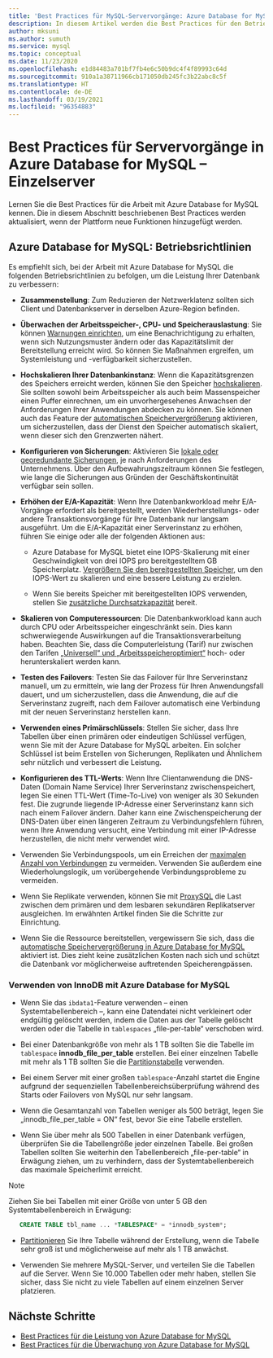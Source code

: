 ```yaml
---
title: 'Best Practices für MySQL-Servervorgänge: Azure Database for MySQL'
description: In diesem Artikel werden die Best Practices für den Betrieb Ihrer MySQL-Datenbank auf Azure beschrieben.
author: mksuni
ms.author: sumuth
ms.service: mysql
ms.topic: conceptual
ms.date: 11/23/2020
ms.openlocfilehash: e1d84483a701bf7fb4e6c50b9dc4f4f89993c64d
ms.sourcegitcommit: 910a1a38711966cb171050db245fc3b22abc8c5f
ms.translationtype: HT
ms.contentlocale: de-DE
ms.lasthandoff: 03/19/2021
ms.locfileid: "96354883"
---
```

# <a name="best-practices-for-server-operations-on-azure-database-for-mysql--single-server"></a>Best Practices für Servervorgänge in Azure Database for MySQL – Einzelserver

Lernen Sie die Best Practices für die Arbeit mit Azure Database for MySQL kennen. Die in diesem Abschnitt beschriebenen Best Practices werden aktualisiert, wenn der Plattform neue Funktionen hinzugefügt werden.

## <a name="azure-database-for-mysql-operational-guidelines"></a>Azure Database for MySQL: Betriebsrichtlinien 

Es empfiehlt sich, bei der Arbeit mit Azure Database for MySQL die folgenden Betriebsrichtlinien zu befolgen, um die Leistung Ihrer Datenbank zu verbessern: 

* **Zusammenstellung**: Zum Reduzieren der Netzwerklatenz sollten sich Client und Datenbankserver in derselben Azure-Region befinden.

* **Überwachen der Arbeitsspeicher-, CPU- und Speicherauslastung**: Sie können [Warnungen einrichten](howto-alert-on-metric.md), um eine Benachrichtigung zu erhalten, wenn sich Nutzungsmuster ändern oder das Kapazitätslimit der Bereitstellung erreicht wird. So können Sie Maßnahmen ergreifen, um Systemleistung und -verfügbarkeit sicherzustellen. 

* **Hochskalieren Ihrer Datenbankinstanz**: Wenn die Kapazitätsgrenzen des Speichers erreicht werden, können Sie den Speicher [hochskalieren](howto-create-manage-server-portal.md). Sie sollten sowohl beim Arbeitsspeicher als auch beim Massenspeicher einen Puffer einrechnen, um ein unvorhergesehenes Anwachsen der Anforderungen Ihrer Anwendungen abdecken zu können. Sie können auch das Feature der [automatischen Speichervergrößerung](howto-auto-grow-storage-portal.md) aktivieren, um sicherzustellen, dass der Dienst den Speicher automatisch skaliert, wenn dieser sich den Grenzwerten nähert. 

* **Konfigurieren von Sicherungen**: Aktivieren Sie [lokale oder georedundante Sicherungen](howto-restore-server-portal.md#set-backup-configuration), je nach Anforderungen des Unternehmens. Über den Aufbewahrungszeitraum können Sie festlegen, wie lange die Sicherungen aus Gründen der Geschäftskontinuität verfügbar sein sollen. 

* **Erhöhen der E/A-Kapazität**: Wenn Ihre Datenbankworkload mehr E/A-Vorgänge erfordert als bereitgestellt, werden Wiederherstellungs- oder andere Transaktionsvorgänge für Ihre Datenbank nur langsam ausgeführt. Um die E/A-Kapazität einer Serverinstanz zu erhöhen, führen Sie einige oder alle der folgenden Aktionen aus: 

    * Azure Database for MySQL bietet eine IOPS-Skalierung mit einer Geschwindigkeit von drei IOPS pro bereitgestelltem GB Speicherplatz. [Vergrößern Sie den bereitgestellten Speicher](howto-create-manage-server-portal.md#scale-storage-up), um den IOPS-Wert zu skalieren und eine bessere Leistung zu erzielen. 

    * Wenn Sie bereits Speicher mit bereitgestellten IOPS verwenden, stellen Sie [zusätzliche Durchsatzkapazität](howto-create-manage-server-portal.md#scale-storage-up) bereit. 

* **Skalieren von Computeressourcen**: Die Datenbankworkload kann auch durch CPU oder Arbeitsspeicher eingeschränkt sein. Dies kann schwerwiegende Auswirkungen auf die Transaktionsverarbeitung haben. Beachten Sie, dass die Computerleistung (Tarif) nur zwischen den Tarifen [„Universell“ und „Arbeitsspeicheroptimiert“](concepts-pricing-tiers.md) hoch- oder herunterskaliert werden kann. 

* **Testen des Failovers**: Testen Sie das Failover für Ihre Serverinstanz manuell, um zu ermitteln, wie lang der Prozess für Ihren Anwendungsfall dauert, und um sicherzustellen, dass die Anwendung, die auf die Serverinstanz zugreift, nach dem Failover automatisch eine Verbindung mit der neuen Serverinstanz herstellen kann.

* **Verwenden eines Primärschlüssels**: Stellen Sie sicher, dass Ihre Tabellen über einen primären oder eindeutigen Schlüssel verfügen, wenn Sie mit der Azure Database for MySQL arbeiten. Ein solcher Schlüssel ist beim Erstellen von Sicherungen, Replikaten und Ähnlichem sehr nützlich und verbessert die Leistung.

* **Konfigurieren des TTL-Werts**: Wenn Ihre Clientanwendung die DNS-Daten (Domain Name Service) Ihrer Serverinstanz zwischenspeichert, legen Sie einen TTL-Wert (Time-To-Live) von weniger als 30 Sekunden fest. Die zugrunde liegende IP-Adresse einer Serverinstanz kann sich nach einem Failover ändern. Daher kann eine Zwischenspeicherung der DNS-Daten über einen längeren Zeitraum zu Verbindungsfehlern führen, wenn Ihre Anwendung versucht, eine Verbindung mit einer IP-Adresse herzustellen, die nicht mehr verwendet wird.

* Verwenden Sie Verbindungspools, um ein Erreichen der [maximalen Anzahl von Verbindungen](concepts-server-parameters.md#max_connections) zu vermeiden. Verwenden Sie außerdem eine Wiederholungslogik, um vorübergehende Verbindungsprobleme zu vermeiden. 

* Wenn Sie Replikate verwenden, können Sie mit [ProxySQL](https://techcommunity.microsoft.com/t5/azure-database-for-mysql/scaling-an-azure-database-for-mysql-workload-running-on/ba-p/1105847) die Last zwischen dem primären und dem lesbaren sekundären Replikatserver ausgleichen. Im erwähnten Artikel finden Sie die Schritte zur Einrichtung. </br> 

* Wenn Sie die Ressource bereitstellen, vergewissern Sie sich, dass die [automatische Speichervergrößerung in Azure Database for MySQL](howto-auto-grow-storage-portal.md) aktiviert ist. Dies zieht keine zusätzlichen Kosten nach sich und schützt die Datenbank vor möglicherweise auftretenden Speicherengpässen. </br> 


### <a name="using-innodb-with-azure-database-for-mysql"></a>Verwenden von InnoDB mit Azure Database for MySQL

*   Wenn Sie das `ibdata1`-Feature verwenden – einen Systemtabellenbereich –, kann eine Datendatei nicht verkleinert oder endgültig gelöscht werden, indem die Daten aus der Tabelle gelöscht werden oder die Tabelle in `tablespaces` „file-per-table“ verschoben wird.

* Bei einer Datenbankgröße von mehr als 1 TB sollten Sie die Tabelle im `tablespace` **innodb_file_per_table** erstellen. Bei einer einzelnen Tabelle mit mehr als 1 TB sollten Sie die [Partitionstabelle](https://dev.mysql.com/doc/refman/5.7/en/partitioning.html) verwenden.

*   Bei einem Server mit einer großen `tablespace`-Anzahl startet die Engine aufgrund der sequenziellen Tabellenbereichsüberprüfung während des Starts oder Failovers von MySQL nur sehr langsam. 

* Wenn die Gesamtanzahl von Tabellen weniger als 500 beträgt, legen Sie „innodb_file_per_table = ON“ fest, bevor Sie eine Tabelle erstellen.

* Wenn Sie über mehr als 500 Tabellen in einer Datenbank verfügen, überprüfen Sie die Tabellengröße jeder einzelnen Tabelle. Bei großen Tabellen sollten Sie weiterhin den Tabellenbereich „file-per-table“ in Erwägung ziehen, um zu verhindern, dass der Systemtabellenbereich das maximale Speicherlimit erreicht.

> [!NOTE]
> Ziehen Sie bei Tabellen mit einer Größe von unter 5 GB den Systemtabellenbereich in Erwägung: 
> ```sql
>    CREATE TABLE tbl_name ... *TABLESPACE* = *innodb_system*;
> ```

* [Partitionieren](https://dev.mysql.com/doc/refman/5.7/en/partitioning.html) Sie Ihre Tabelle während der Erstellung, wenn die Tabelle sehr groß ist und möglicherweise auf mehr als 1 TB anwächst.

* Verwenden Sie mehrere MySQL-Server, und verteilen Sie die Tabellen auf die Server. Wenn Sie 10.000 Tabellen oder mehr haben, stellen Sie sicher, dass Sie nicht zu viele Tabellen auf einem einzelnen Server platzieren. 

## <a name="next-steps"></a>Nächste Schritte
- [Best Practices für die Leistung von Azure Database for MySQL](concept-performance-best-practices.md)
- [Best Practices für die Überwachung von Azure Database for MySQL](concept-monitoring-best-practices.md)
